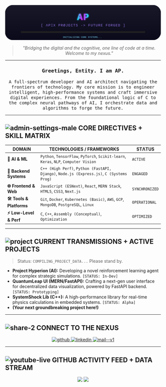 <div align="center">

  <!-- === AP_BANNER.SVG === -->
  <img src="./ap_banner.svg" alt="AP - Apex Projects Banner" />

  <br>

  <blockquote>
    <p><em>"Bridging the digital and the cognitive, one line of code at a time. Welcome to my nexus."</em></p>
  </blockquote>

  ---

  <h3><samp> Greetings, Entity. I am <strong>AP</strong>. </samp></h3>
  <p><samp>
    A full-spectrum developer and AI architect navigating the frontiers of technology. My core mission is to engineer intelligent, high-performance systems and craft immersive digital experiences. From the foundational logic of C to the complex neural pathways of AI, I orchestrate data and algorithms to forge the future.
  </samp></p>

</div>

---

## <picture><img width="50" height="50" src="https://img.icons8.com/pulsar-gradient/50/admin-settings-male.png" alt="admin-settings-male"/></picture> CORE DIRECTIVES  + SKILL MATRIX

<div align="center">

| DOMAIN                 | TECHNOLOGIES / FRAMEWORKS                                                                 | STΛTUS        |
|------------------------|-------------------------------------------------------------------------------------------|----------------|
| **🧠 AI & ML**         | `Python`, `TensorFlow`, `PyTorch`, `Scikit-learn`, `Keras`, `NLP`, `Computer Vision`        | `ACTIVE`       |
| **🚀 Backend Systems** | `C++ (High Perf)`, `Python (FastAPI, Django)`, `Node.js (Express.js)`, `C (Systems Prog)` | `ENGAGED`      |
| **🌐 Frontend & Web**  | `JavaScript (ESNext)`, `React`, `MERN Stack`, `HTML5`, `CSS3`, `Next.js`                   | `SYNCHRONIZED` |
| **🛠️ Tools & Platforms** | `Git`, `Docker`, `Kubernetes (Basic)`, `AWS`, `GCP`, `MongoDB`, `PostgreSQL`, `Linux`    | `OPERATIONAL`  |
| **⚡️ Low-Level & Perf**| `C`, `C++`, `Assembly (Conceptual)`, `Optimization`                                         | `OPTIMIZED`    |

</div>

---

## <picture><img width="64" height="64" src="https://img.icons8.com/nolan/64/project.png" alt="project"/></picture> CURRENT TRANSMISSIONS + ACTIVE PROJECTS

> Status: `COMPILING_PROJECT_DATA...` Please stand by.

*   **Project Hyperion (AI):** Developing a novel reinforcement learning agent for complex strategic simulations. `[STATUS: In-Dev]`
*   **QuantumLeap UI (MERN/FastAPI):** Crafting a next-gen user interface for decentralized data visualization, powered by FastAPI backend. `[STATUS: Prototyping]`
*   **SystemShock Lib (C++):** A high-performance library for real-time physics calculations in embedded systems. `[STATUS: Alpha]`
*   **(Your next groundbreaking project here!)**

---

## <picture><img width="48" height="48" src="https://img.icons8.com/fluency/48/share-2.png" alt="share-2"/></picture> CONNECT TO THE NEXUS

<div align="center">

  <a href="https://github.com/apfine" target="_blank">
    <img width="50" height="50" src="https://img.icons8.com/3d-fluency/50/github.png" alt="github"/>
  </a>
  <a href="https://linkedin.com/in/YOUR_LINKEDIN" target="_blank">
    <img width="48" height="48" src="https://img.icons8.com/fluency/48/linkedin.png" alt="linkedin"/>
  </a>
  <a href="mailto:YOUR_EMAIL@example.com" target="_blank">
    <img width="48" height="48" src="https://img.icons8.com/fluency/48/mail--v1.png" alt="mail--v1"/>
  </a>
  <!-- Add other relevant links: Portfolio, Twitter, etc. -->
  <!-- Example:
  <a href="https://your-portfolio.com" target="_blank">
    <img src="https://img.shields.io/badge/Portfolio-00FFFF?style=for-the-badge&logo=react&logoColor=black&labelColor=FF00FF" alt="Portfolio">
  </a>
  -->

</div>

---

## <picture><img width="48" height="48" src="https://img.icons8.com/color/48/youtube-live.png" alt="youtube-live"/></picture> GITHUB ACTIVITY FEED +  DATA STREAM

<!-- GitHub Stats Cards - Update` -->
<div align="center">
  <img height="180em" src="https://github-readme-stats.vercel.app/api?username=apfine&show_icons=true&theme=radical&include_all_commits=true&count_private=true&rank_icon=github"/>
  <img height="180em" src="https://github-readme-stats.vercel.app/api/top-langs/?username=apfine&layout=compact&langs_count=8&theme=moltack&card_width=320"/>
</div>


